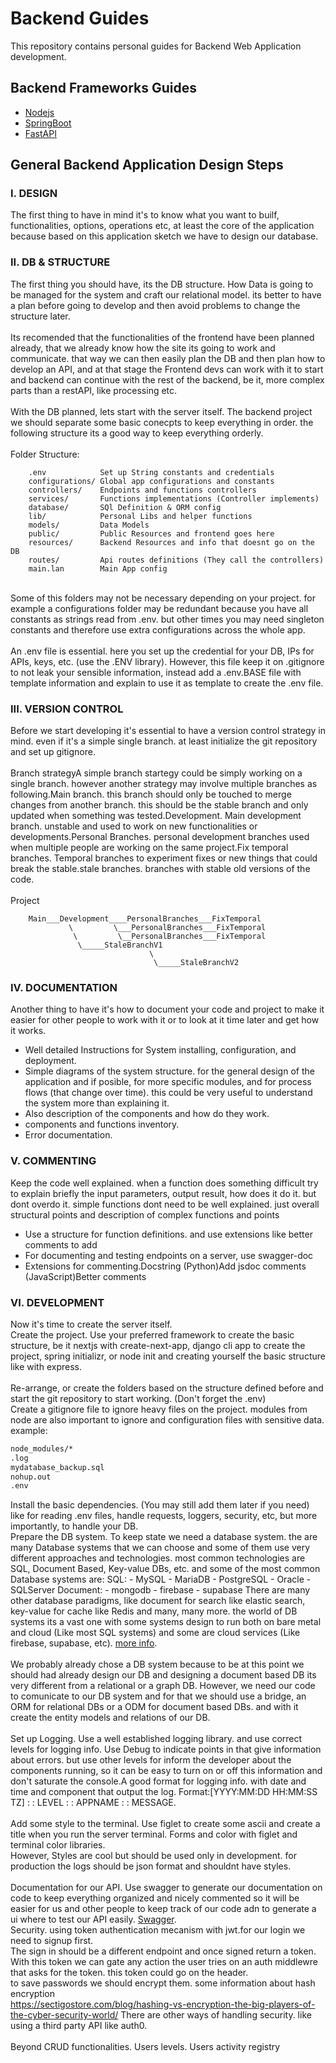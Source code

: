 # Backend Guides

This repository contains personal guides for Backend Web Application development.

## Backend Frameworks Guides
- [Nodejs](https://github.com/damsog/docs/blob/main/backend/nodejs[ts].md)
- [SpringBoot](https://github.com/damsog/docs/blob/main/backend/springboot[java].md)
- [FastAPI](https://github.com/damsog/docs/blob/main/backend/fastapi[py].md)

## General Backend Application Design Steps

### I. DESIGN

The first thing to have in mind it's to know what you want to builf, functionalities, options, operations etc, at least the core of the application because based on this application sketch we have to design our database.

### II. DB & STRUCTURE

The first thing you should have, its the DB structure. How Data is going to be managed for the system and craft our relational model. its better to have a plan before going to develop and then avoid problems to change the structure later. <br>
<br>
Its recomended that the functionalities of the frontend have been planned already, that we already know how the site its going to work and communicate. that way we can then easily plan the DB and then plan how to develop an API, and at that stage the Frontend devs can work with it to start and backend can continue with the rest of the backend, be it, more complex parts than a restAPI, like processing etc. <br>
<br>
With the DB planned, lets start with the server itself. The backend project we should separate some basic conecpts to keep everything in order. the following structure its a good way to keep everything orderly. <br>
<br>
Folder Structure:
```
    .env            Set up String constants and credentials
    configurations/ Global app configurations and constants
    controllers/    Endpoints and functions controllers
    services/       Functions implementations (Controller implements)
    database/       SQl Definition & ORM config
    lib/            Personal Libs and helper functions
    models/         Data Models
    public/         Public Resources and frontend goes here
    resources/      Backend Resources and info that doesnt go on the DB
    routes/         Api routes definitions (They call the controllers)
    main.lan        Main App config
```
<br>
Some of this folders may not be necessary depending on your project. for example a configurations folder  may be redundant because you have all constants as strings read from .env. but other times you may need singleton constants and therefore use extra configurations across the whole app. <br>
<br>
An .env file is essential. here you set up the credential for your DB, IPs for APIs, keys, etc. (use the .ENV library). However, this file keep it on .gitignore to not leak your sensible information, instead add a .env.BASE file with template information and explain to use it as template to create the .env file. <br>

### III. VERSION CONTROL

Before we start developing it's essential to have a version control strategy in mind. even if it's a simple single branch. at least initialize the git repository and set up gitignore. <br>
<br>
Branch strategyA simple branch startegy could be simply working on a single branch. however another strategy may involve multiple branches as following.Main branch. this branch should only be touched to merge changes from another branch. this should be the stable branch and only updated when something was tested.Development. Main development branch. unstable and used to  work on new functionalities or developments.Personal Branches. personal development branches used when multiple people are working on the same project.Fix temporal branches. Temporal branches to experiment fixes or new things that could break the stable.stale branches. branches with stable old versions of the code. <br>
<br>
Project
```
    Main___Development____PersonalBranches___FixTemporal
             \         \___PersonalBranches___FixTemporal
              \         \__PersonalBranches___FixTemporal
               \_____StaleBranchV1
                               \
                                \_____StaleBranchV2
```

### IV. DOCUMENTATION

Another thing to have it's how to document your code and project  to make it easier for other people to work with it or to look at it time later and get how it works.
- Well detailed Instructions for System installing, configuration, and deployment.
- Simple diagrams of the system structure. for the general design of the application and if posible, for more specific modules, and for process flows (that change over time). this could be very useful to understand the system more than explaining it. 
- Also description of the components and how do they work.
- components and functions inventory.
- Error documentation.

### V. COMMENTING

Keep the code well explained. when a function does something difficult try to explain briefly the input parameters, output result, how does it do it. but dont overdo it. simple functions dont need to be well explained. just overall structural points and description of complex functions and points
- Use a structure for function definitions. and use extensions like better comments to add
- For documenting and testing endpoints on a server, use swagger-doc
- Extensions for commenting.Docstring (Python)Add jsdoc comments (JavaScript)Better comments

### VI. DEVELOPMENT

Now it's time to create the server itself. <br>
Create the project. Use your preferred framework to create the basic structure, be it nextjs with create-next-app, django cli app to create the project, spring initializr, or node init and creating yourself the basic structure like with express. <br>
<br>
Re-arrange, or create the folders based on the structure defined before and start the git repository to start working. (Don't forget the .env)<br>
Create a gitignore file to ignore heavy files on the project. modules from node are also important to ignore and configuration files with sensitive data. example:
```sh
node_modules/*
.log
mydatabase_backup.sql
nohup.out
.env
```
Install the basic dependencies. (You may still add them later if you need) like for reading .env files, handle requests, loggers, security, etc, but more importantly, to handle your DB.<br>
Prepare the DB system. To keep state we need a database system. the are many Database systems that we can choose and some of them use very different approaches and technologies. most common technologies are SQL, Document Based, Key-value DBs, etc. and some of the most common Database systems are:
    SQL:
        - MySQL
        - MariaDB 
        - PostgreSQL
        - Oracle
        - SQLServer
    Document:
        - mongodb
        - firebase
        - supabase
There are many other database paradigms, like document for search like elastic search, key-value for cache like Redis and many, many more. the world of DB systems its a vast one with some systems design to run both on bare metal and cloud (Like most SQL systems) and some are cloud services (Like firebase, supabase, etc). [more info](https://www.youtube.com/watch?v=W2Z7fbCLSTw). <br>
<br>
We probably already chose a DB system because to be at this point we should had already design our DB and designing a document based DB its very different from a relational or a graph DB.
However, we need our code to comunicate to our DB system and for that we should use a bridge, an ORM for relational DBs or a ODM for document based DBs. and with it create the entity models and relations of our DB. <br>
<br>
Set up Logging. Use a well established logging library. and use correct levels for logging info. Use Debug to indicate points in that give information about errors. but use other levels for inform the developer about the components running, so it can be easy to turn on or off this information and don't saturate the console.A good format for logging info. with date and time and component that output the log. Format:[YYYY:MM:DD HH:MM:SS TZ] : : LEVEL : : APPNAME : : MESSAGE. <br>
<br>
Add some style to the terminal. Use figlet to create some ascii and create a title when you run the server terminal. Forms and color with figlet and terminal color libraries. <br>
However, Styles are cool but should be used only in development. for production the logs should be json format and shouldnt have styles. <br>
<br>
Documentation for our API. Use swagger to generate our documentation on code to keep everything organized and nicely commented so it will be easier for us and other people to keep track of our code adn to generate a ui where to test our API easily. [Swagger](https://www.youtube.com/watch?v=S8kmHtQeflohttps://www.youtube.com/watch?v=apouPYPh_as).
<br>
Security. using token authentication mecanism with jwt.for our login we need to signup first. <br>
The sign in should be a different endpoint and once signed return a token.<br>
With this token we can gate any action the user tries on an auth middlewre that asks for the token. this token could go on the header.<br>
to save passwords we should encrypt them. some information about hash encryption<br>
https://sectigostore.com/blog/hashing-vs-encryption-the-big-players-of-the-cyber-security-world/
There are other ways of handling security. like using a third party API like auth0.<br>
<br>
Beyond CRUD functionalities.
Users levels.
Users activity registry